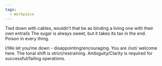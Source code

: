 ```yaml
---
tags:
  - Workpiece
---
```


Tied down with cables, wouldn’t that be as binding a living one with their own entrails
The sugar is always sweet, but it takes its tax in the end. 
Poison in every thing. 

I/We let you/me down - disappointing/encouraging. 
You are /not/ welcome here.
The tonal shift is strict/restraining. 
Ambiguity/Clarity is required for successful/failing operations.